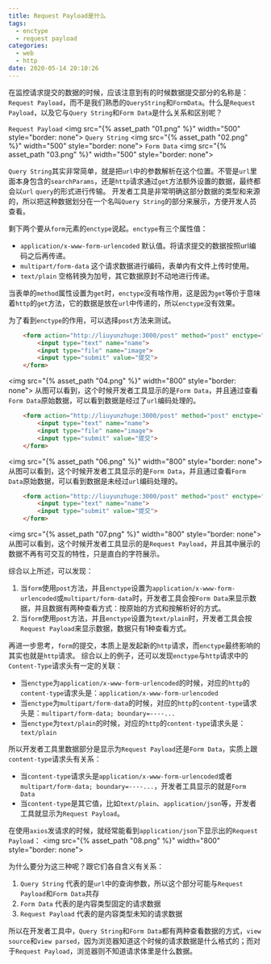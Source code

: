 ```yaml
---
title: Request Payload是什么
tags:
  - enctype
  - request payload
categories:
  - web
  - http
date: 2020-05-14 20:10:26
---
```



在监控请求提交的数据的时候，应该注意到有的时候数据提交部分的名称是：`Request Payload`，而不是我们熟悉的`QueryString`和`FormData`。什么是`Request Payload`，以及它与`Query String`和`Form Data`是什么关系和区别呢？

<!-- more -->
`Request Payload`
<img src="{% asset_path "01.png" %}" width="500" style="border: none">
`Query String`
<img src="{% asset_path "02.png" %}" width="500" style="border: none">
`Form Data`
<img src="{% asset_path "03.png" %}" width="500" style="border: none">

`Query String`其实非常简单，就是把`url`中的参数解析在这个位置。不管是`url`里面本身包含的`searchParams`，还是`http`请求通过`get`方法额外设置的数据，最终都会以`url` `query`的形式进行传输。 开发者工具是非常明确这部分数据的类型和来源的，所以把这种数据划分在一个名叫`Query String`的部分来展示，方便开发人员查看。

剩下两个要从`form`元素的`enctype`说起。`enctype`有三个属性值：
* `application/x-www-form-urlencoded` 默认值。将请求提交的数据按照url编码之后再传递。
* `multipart/form-data` 这个请求数据进行编码，表单内有文件上传时使用。
* `text/plain` 空格转换为加号，其它数据原封不动地进行传递。

当表单的`method`属性设置为`get`时，`enctype`没有啥作用，这是因为`get`等价于意味着`http`的`get`方法，它的数据是放在`url`中传递的，所以`enctype`没有效果。

为了看到`enctype`的作用，可以选择`post`方法来测试。

```html 测试1 post + application/x-www-form-urlencoded
    <form action="http://liuyunzhuge:3000/post" method="post" enctype="application/x-www-form-urlencoded">
        <input type="text" name="name">
        <input type="file" name="image">
        <input type="submit" value="提交">
    </form>
```
<img src="{% asset_path "04.png" %}" width="800" style="border: none">
从图可以看到，这个时候开发者工具显示的是`Form Data`，并且通过查看`Form Data`原始数据，可以看到数据是经过了`url`编码处理的。

```html 测试2 post + multipart/form-data
    <form action="http://liuyunzhuge:3000/post" method="post" enctype="multipart/form-data">
        <input type="text" name="name">
        <input type="file" name="image">
        <input type="submit" value="提交">
    </form>
```
<img src="{% asset_path "06.png" %}" width="800" style="border: none">
从图可以看到，这个时候开发者工具显示的是`Form Data`，并且通过查看`Form Data`原始数据，可以看到数据是未经过`url`编码处理的。


```html 测试3 post + text/plain
    <form action="http://liuyunzhuge:3000/post" method="post" enctype="text/plain">
        <input type="text" name="name">
        <input type="submit" value="提交">
    </form>
```
<img src="{% asset_path "07.png" %}" width="800" style="border: none">
从图可以看到，这个时候开发者工具显示的是`Request Payload`，并且其中展示的数据不再有可交互的特性，只是直白的字符展示。

综合以上所述，可以发现：
1. 当`form`使用`post`方法，并且`enctype`设置为`application/x-www-form-urlencoded`或`multipart/form-data`时，开发者工具会按`Form Data`来显示数据，并且数据有两种查看方式：按原始的方式和按解析好的方式。
2. 当`form`使用`post`方法，并且`enctype`设置为`text/plain`时，开发者工具会按`Request Payload`来显示数据，数据只有1种查看方式。

再进一步思考，`form`的提交，本质上是发起新的`http`请求，而`enctype`最终影响的其实也就是`http`请求。  综合以上的例子，还可以发现`enctype`与`http`请求中的`Content-Type`请求头有一定的关联：
* 当`enctype`为`application/x-www-form-urlencoded`的时候，对应的`http`的`content-type`请求头是：`application/x-www-form-urlencoded`
* 当`enctype`为`multipart/form-data`的时候，对应的`http`的`content-type`请求头是：`multipart/form-data; boundary=----...`
* 当`enctype`为`text/plain`的时候，对应的`http`的`content-type`请求头是：`text/plain`

所以开发者工具里数据部分是显示为`Request Payload`还是`Form Data`，实质上跟`content-type`请求头有关系：
* 当`content-type`请求头是`application/x-www-form-urlencoded`或者`multipart/form-data; boundary=----...`，开发者工具显示的就是`Form Data`
* 当`content-type`是其它值，比如`text/plain`、`application/json`等，开发者工具就显示为`Request Payload`。

在使用`axios`发请求的时候，就经常能看到`application/json`下显示出的`Request Payload`：
<img src="{% asset_path "08.png" %}" width="800" style="border: none">

为什么要分为这三种呢？跟它们各自含义有关系：
1. `Query String` 代表的是`url`中的查询参数，所以这个部分可能与`Request Payload`和`Form Data`共存
2. `Form Data` 代表的是内容类型固定的请求数据
3. `Request Payload` 代表的是内容类型未知的请求数据

所以在开发者工具中，`Query String`和`Form Data`都有两种查看数据的方式，`view source`和`view parsed`，因为浏览器知道这个时候的请求数据是什么格式的；而对于`Request Payload`，浏览器则不知道请求体里是什么数据。
